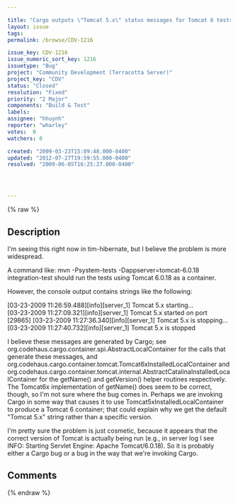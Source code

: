 ```yaml
---

title: "Cargo outputs \"Tomcat 5.x\" status messages for Tomcat 6 tests"
layout: issue
tags: 
permalink: /browse/CDV-1216

issue_key: CDV-1216
issue_numeric_sort_key: 1216
issuetype: "Bug"
project: "Community Development (Terracotta Server)"
project_key: "CDV"
status: "Closed"
resolution: "Fixed"
priority: "2 Major"
components: "Build & Test"
labels: 
assignee: "hhuynh"
reporter: "wharley"
votes:  0
watchers: 0

created: "2009-03-23T15:09:48.000-0400"
updated: "2012-07-27T19:59:55.000-0400"
resolved: "2009-06-05T16:25:27.000-0400"




---
```


{% raw %}

## Description

<div markdown="1" class="description">

I'm seeing this right now in tim-hibernate, but I believe the problem is more widespread.

A command like: 
  mvn -Psystem-tests -Dappserver=tomcat-6.0.18 integration-test
should run the tests using Tomcat 6.0.18 as a container.

However, the console output contains strings like the following:

  [03-23-2009 11:26:59.488][info][server\_1] Tomcat 5.x starting...  
  [03-23-2009 11:27:09.321][info][server\_1] Tomcat 5.x started on port [29865]
  [03-23-2009 11:27:36.340][info][server\_1] Tomcat 5.x is stopping...
  [03-23-2009 11:27:40.732][info][server\_1] Tomcat 5.x is stopped

I believe these messages are generated by Cargo; see org.codehaus.cargo.container.spi.AbstractLocalContainer for the calls that generate these messages, and org.codehaus.cargo.container.tomcat.Tomcat6xInstalledLocalContainer and org.codehaus.cargo.container.tomcat.internal.AbstractCatalinaInstalledLocalContainer for the getName() and getVersion() helper routines respectively.  The Tomcat6x implementation of getName() does seem to be correct, though, so I'm not sure where the bug comes in.  Perhaps we are invoking Cargo in some way that causes it to use Tomcat5xInstalledLocalContainer to produce a Tomcat 6 container; that could explain why we get the default "Tomcat 5.x" string rather than a specific version.

I'm pretty sure the problem is just cosmetic, because it appears that the correct version of Tomcat is actually being run (e.g., in server log I see INFO: Starting Servlet Engine: Apache Tomcat/6.0.18).  So it is probably either a Cargo bug or a bug in the way that we're invoking Cargo.



</div>

## Comments



{% endraw %}

